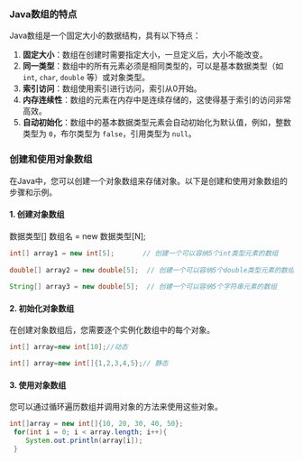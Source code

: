 ### Java数组的特点

Java数组是一个固定大小的数据结构，具有以下特点：

1. **固定大小**：数组在创建时需要指定大小，一旦定义后，大小不能改变。
2. **同一类型**：数组中的所有元素必须是相同类型的，可以是基本数据类型（如 `int`, `char`, `double` 等）或对象类型。
3. **索引访问**：数组使用索引进行访问，索引从0开始。
4. **内存连续性**：数组的元素在内存中是连续存储的，这使得基于索引的访问非常高效。
5. **自动初始化**：数组中的基本数据类型元素会自动初始化为默认值，例如，整数类型为 `0`，布尔类型为 `false`，引用类型为 `null`。

### 创建和使用对象数组

在Java中，您可以创建一个对象数组来存储对象。以下是创建和使用对象数组的步骤和示例。

#### 1. 创建对象数组

数据类型[] 数组名 = new 数据类型[N];

```Java
int[] array1 = new int[5];       // 创建一个可以容纳5个int类型元素的数组
 
double[] array2 = new double[5];  // 创建一个可以容纳5个double类型元素的数组
 
String[] array3 = new double[5];  // 创建一个可以容纳5个字符串元素的数组
```

#### 2. 初始化对象数组

在创建对象数组后，您需要逐个实例化数组中的每个对象。

```Java
int[] array=new int[10];//动态

int[] array=new int[]{1,2,3,4,5};// 静态
```

#### 3. 使用对象数组

您可以通过循环遍历数组并调用对象的方法来使用这些对象。

```Java
int[]array = new int[]{10, 20, 30, 40, 50};
 for(int i = 0; i < array.length; i++){
    System.out.println(array[i]);
 }
```